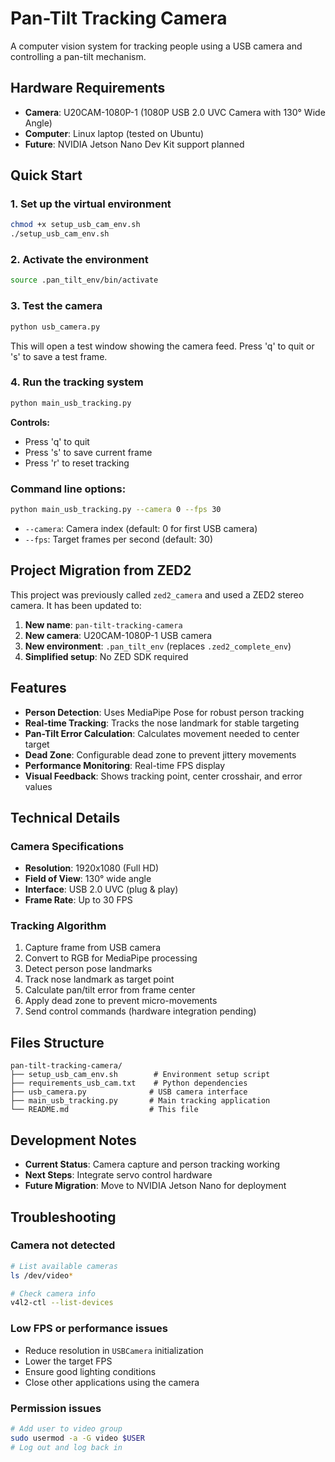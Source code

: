# Pan-Tilt Tracking Camera

A computer vision system for tracking people using a USB camera and controlling a pan-tilt mechanism.

## Hardware Requirements

- **Camera**: U20CAM-1080P-1 (1080P USB 2.0 UVC Camera with 130° Wide Angle)
- **Computer**: Linux laptop (tested on Ubuntu)
- **Future**: NVIDIA Jetson Nano Dev Kit support planned

## Quick Start

### 1. Set up the virtual environment

```bash
chmod +x setup_usb_cam_env.sh
./setup_usb_cam_env.sh
```

### 2. Activate the environment

```bash
source .pan_tilt_env/bin/activate
```

### 3. Test the camera

```bash
python usb_camera.py
```

This will open a test window showing the camera feed. Press 'q' to quit or 's' to save a test frame.

### 4. Run the tracking system

```bash
python main_usb_tracking.py
```

**Controls:**
- Press 'q' to quit
- Press 's' to save current frame
- Press 'r' to reset tracking

### Command line options:

```bash
python main_usb_tracking.py --camera 0 --fps 30
```

- `--camera`: Camera index (default: 0 for first USB camera)
- `--fps`: Target frames per second (default: 30)

## Project Migration from ZED2

This project was previously called `zed2_camera` and used a ZED2 stereo camera. It has been updated to:

1. **New name**: `pan-tilt-tracking-camera`
2. **New camera**: U20CAM-1080P-1 USB camera
3. **New environment**: `.pan_tilt_env` (replaces `.zed2_complete_env`)
4. **Simplified setup**: No ZED SDK required

## Features

- **Person Detection**: Uses MediaPipe Pose for robust person tracking
- **Real-time Tracking**: Tracks the nose landmark for stable targeting
- **Pan-Tilt Error Calculation**: Calculates movement needed to center target
- **Dead Zone**: Configurable dead zone to prevent jittery movements
- **Performance Monitoring**: Real-time FPS display
- **Visual Feedback**: Shows tracking point, center crosshair, and error values

## Technical Details

### Camera Specifications
- **Resolution**: 1920x1080 (Full HD)
- **Field of View**: 130° wide angle
- **Interface**: USB 2.0 UVC (plug & play)
- **Frame Rate**: Up to 30 FPS

### Tracking Algorithm
1. Capture frame from USB camera
2. Convert to RGB for MediaPipe processing
3. Detect person pose landmarks
4. Track nose landmark as target point
5. Calculate pan/tilt error from frame center
6. Apply dead zone to prevent micro-movements
7. Send control commands (hardware integration pending)

## Files Structure

```
pan-tilt-tracking-camera/
├── setup_usb_cam_env.sh        # Environment setup script
├── requirements_usb_cam.txt    # Python dependencies
├── usb_camera.py              # USB camera interface
├── main_usb_tracking.py       # Main tracking application
└── README.md                  # This file
```

## Development Notes

- **Current Status**: Camera capture and person tracking working
- **Next Steps**: Integrate servo control hardware
- **Future Migration**: Move to NVIDIA Jetson Nano for deployment

## Troubleshooting

### Camera not detected
```bash
# List available cameras
ls /dev/video*

# Check camera info
v4l2-ctl --list-devices
```

### Low FPS or performance issues
- Reduce resolution in `USBCamera` initialization
- Lower the target FPS
- Ensure good lighting conditions
- Close other applications using the camera

### Permission issues
```bash
# Add user to video group
sudo usermod -a -G video $USER
# Log out and log back in
```